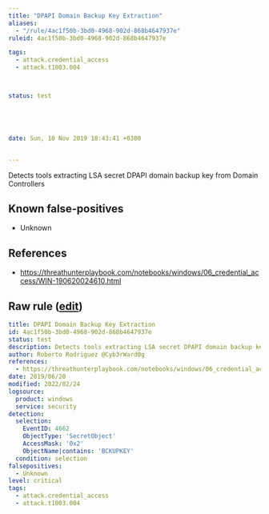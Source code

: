 ```yaml
---
title: "DPAPI Domain Backup Key Extraction"
aliases:
  - "/rule/4ac1f50b-3bd0-4968-902d-868b4647937e"
ruleid: 4ac1f50b-3bd0-4968-902d-868b4647937e

tags:
  - attack.credential_access
  - attack.t1003.004



status: test





date: Sun, 10 Nov 2019 18:43:41 +0300


---
```


Detects tools extracting LSA secret DPAPI domain backup key from Domain Controllers

<!--more-->


## Known false-positives

* Unknown



## References

* https://threathunterplaybook.com/notebooks/windows/06_credential_access/WIN-190620024610.html


## Raw rule ([edit](https://github.com/SigmaHQ/sigma/edit/master/rules/windows/builtin/security/win_dpapi_domain_backupkey_extraction.yml))
```yaml
title: DPAPI Domain Backup Key Extraction
id: 4ac1f50b-3bd0-4968-902d-868b4647937e
status: test
description: Detects tools extracting LSA secret DPAPI domain backup key from Domain Controllers
author: Roberto Rodriguez @Cyb3rWard0g
references:
  - https://threathunterplaybook.com/notebooks/windows/06_credential_access/WIN-190620024610.html
date: 2019/06/20
modified: 2022/02/24
logsource:
  product: windows
  service: security
detection:
  selection:
    EventID: 4662
    ObjectType: 'SecretObject'
    AccessMask: '0x2'
    ObjectName|contains: 'BCKUPKEY'
  condition: selection
falsepositives:
  - Unknown
level: critical
tags:
  - attack.credential_access
  - attack.t1003.004

```
